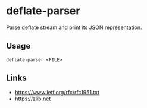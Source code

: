 # deflate-parser

Parse deflate stream and print its JSON representation.

## Usage

```deflate-parser <FILE>```

## Links

* https://www.ietf.org/rfc/rfc1951.txt
* https://zlib.net
